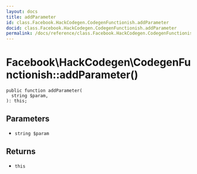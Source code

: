 ```yaml
---
layout: docs
title: addParameter
id: class.Facebook.HackCodegen.CodegenFunctionish.addParameter
docid: class.Facebook.HackCodegen.CodegenFunctionish.addParameter
permalink: /docs/reference/class.Facebook.HackCodegen.CodegenFunctionish.addParameter.md
---
```

# Facebook\\HackCodegen\\CodegenFunctionish::addParameter()




``` Hack
public function addParameter(
  string $param,
): this;
```




## Parameters




+ ` string $param `




## Returns




* ` this `